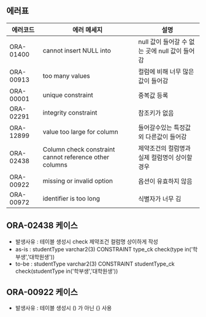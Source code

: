 ## 에러표
| 에러코드  | 에러 메세지                | 설명                                           |
| --------- | -------------------------- | ---------------------------------------------- |
| ORA-01400 | cannot insert NULL into    | null 값이 들어갈 수 없는 곳에 null 값이 들어감 |
| ORA-00913 | too many values            | 컬럼에 비해 너무 많은 값이 들어감              |
| ORA-00001 | unique constraint          | 중복값 등록                                    |
| ORA-02291 | integrity constraint       | 참조키가 없음                                  |
| ORA-12899 | value too large for column | 들어갈수있는 특정값 외 다른값이 들어감         |
| ORA-02438 | Column check constraint cannot reference other columns | 제약조건의 컬럼명과 실제 컬럼명이 상이할경우| 
| ORA-00922 | missing or invalid option | 옵션이 유효하지 않음 |
|  ORA-00972 | identifier is too long | 식별자가 너무 김 |


## ORA-02438 케이스
- 발생사유 : 테이블 생성시 check 제약조건 컬럼명 상이하게 작성
- as-is : studentType varchar2(3) CONSTRAINT type_ck check(type in('학부생','대학원생'))
- to-be : studentType varchar2(3) CONSTRAINT studentType_ck check(studentType in('학부생','대학원생'))

## ORA-00922 케이스
- 발생사유 : 테이블 생성시 () 가 아닌 {} 사용
